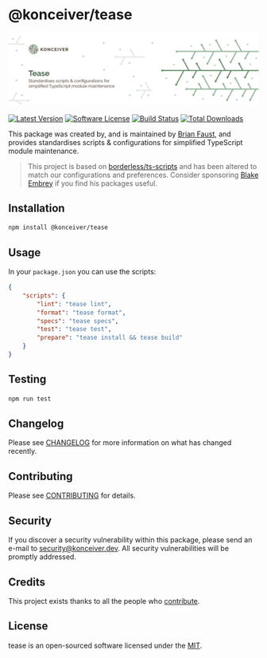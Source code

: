 # @konceiver/tease

<p align="center"><img src="./banner.png" /></p>

[![Latest Version](https://badgen.net/npm/v/@konceiver/tease)](https://npmjs.com/package/@konceiver/tease)
[![Software License](https://badgen.net/npm/license/@konceiver/tease)](https://npmjs.com/package/@konceiver/tease)
[![Build Status](https://img.shields.io/github/workflow/status/konceiver/tease/run-tests?label=tests)](https://github.com/konceiver/tease/actions?query=workflow%3Arun-tests+branch%3Amaster)
[![Total Downloads](https://badgen.net/npm/dt/@konceiver/tease)](https://npmjs.com/package/@konceiver/tease)

This package was created by, and is maintained by [Brian Faust](https://github.com/faustbrian), and provides standardises scripts & configurations for simplified TypeScript module maintenance.

> This project is based on [borderless/ts-scripts](https://github.com/borderless/ts-scripts) and has been altered to match our configurations and preferences. Consider sponsoring [Blake Embrey](https://github.com/sponsors/blakeembrey) if you find his packages useful.

## Installation

```bash
npm install @konceiver/tease
```

## Usage

In your `package.json` you can use the scripts:

```json
{
	"scripts": {
		"lint": "tease lint",
		"format": "tease format",
		"specs": "tease specs",
		"test": "tease test",
		"prepare": "tease install && tease build"
	}
}
```

## Testing

```bash
npm run test
```

## Changelog

Please see [CHANGELOG](CHANGELOG.md) for more information on what has changed recently.

## Contributing

Please see [CONTRIBUTING](CONTRIBUTING.md) for details.

## Security

If you discover a security vulnerability within this package, please send an e-mail to security@konceiver.dev. All security vulnerabilities will be promptly addressed.

## Credits

This project exists thanks to all the people who [contribute](../../contributors).

## License

tease is an open-sourced software licensed under the [MIT](LICENSE.md).

